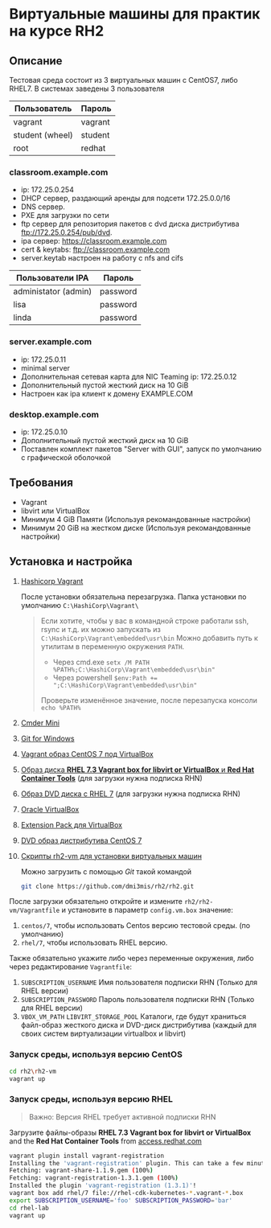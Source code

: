 # Виртуальные машины для практик на курсе RH2

## Описание

Тестовая среда состоит из 3 виртуальных машин с CentOS7, либо RHEL7.
В системах заведены 3 пользователя

Пользователь    | Пароль
----------------|--------
vagrant         | vagrant
student (wheel) | student
root            | redhat

### classroom.example.com

* ip: 172.25.0.254
* DHCP сервер, раздающий аренды для подсети 172.25.0.0/16 
* DNS сервер.
* PXE для загрузки по сети
* ftp сервер для репозитория пакетов с dvd диска дистрибутива <ftp://172.25.0.254/pub/dvd>.
* ipa сервер: <https://classroom.example.com>
* cert & keytabs: <ftp://classroom.example.com>
* server.keytab настроен на работу с nfs and cifs

Пользователи IPA     | Пароль
---------------------|--------
administator (admin) | password
lisa                 | password
linda                | password

### server.example.com

* ip: 172.25.0.11
* minimal server
* Дополнительная сетевая карта для NIC Teaming ip: 172.25.0.12
* Дополнительный пустой жесткий диск на 10 GiB
* Настроен как ipa клиент к домену EXAMPLE.COM

### desktop.example.com

* ip: 172.25.0.10
* Дополнительный пустой жесткий диск на 10 GiB
* Поставлен комплект пакетов "Server with GUI", запуск по умолчанию с графической оболочкой

## Требования

* Vagrant
* libvirt или VirtualBox
* Минимум 4 GiB Памяти (Используя рекомандованные настройки)
* Минимум 20 GiB на жестком диске (Используя рекомандованные настройки)

## Установка и настройка

1. [Hashicorp Vagrant](https://releases.hashicorp.com/vagrant/2.0.0/vagrant_2.0.0_x86_64.msi)

   После установки обязательна перезагрузка.
   Папка установки по умолчанию `C:\HashiCorp\Vagrant\`
   > Если хотите, чтобы у вас в командной строке работали ssh, rsync и т.д. их можно запускать из `C:\HashiCorp\Vagrant\embedded\usr\bin`
   > Можно добавить путь к утилитам в переменную окружения `PATH`.
   >
   > - Через cmd.exe  `setx /M PATH %PATH%;C:\HashiCorp\Vagrant\embedded\usr\bin"`
   > - Через powershell `$env:Path += ";C:\HashiCorp\Vagrant\embedded\usr\bin"`
   >
   > Проверьте изменённое значение, после перезапуска консоли `echo %PATH%`
2. [Cmder Mini](https://github.com/cmderdev/cmder/releases/download/v1.3.2/cmder.zip)

3. [Git for Windows](https://github.com/git-for-windows/git/releases/download/v2.14.1.windows.1/Git-2.14.1-64-bit.exe)

4. [Vagrant образ CentOS 7 под VirtualBox](https://vagrantcloud.com/centos/boxes/7/versions/1708.01/providers/virtualbox.box)
5. [Образ диска **RHEL 7.3 Vagrant box for libvirt or VirtualBox** и **Red Hat Container Tools**](https://access.redhat.com/downloads/content/293/ver=2.4/rhel---7/2.4.0/x86_64/product-software) (для загрузки нужна подписка RHN)
6. [Образ DVD диска с RHEL 7](https://access.redhat.com/downloads/content/69/ver=/rhel---7/7.4/x86_64/product-software) (для загрузки нужна подписка RHN)
7. [Oracle VirtualBox](http://download.virtualbox.org/virtualbox/5.1.26/VirtualBox-5.1.26-117224-Win.exe)
8. [Extension Pack для VirtualBox](http://download.virtualbox.org/virtualbox/5.1.26/Oracle_VM_VirtualBox_Extension_Pack-5.1.26-117224.vbox-extpack)
9. [DVD образ дистрибутива CentOS 7](http://mirror.yandex.ru/centos/7.4.1708/isos/x86_64/CentOS-7-x86_64-DVD-1708.iso)
10. [Скрипты rh2-vm для установки виртуальных машин](https://github.com/dmi3mis/rh2/rh2)

    Можно загрузить с помощью *Git* такой командой
    ```bash
    git clone https://github.com/dmi3mis/rh2/rh2.git
    ```

После загрузки обязательно откройте и измените `rh2/rh2-vm/Vagrantfile` и установите в параметр `config.vm.box` значение:

1. `centos/7`, чтобы использовать Centos версию тестовой среды. (по умолчанию)
2. `rhel/7`, чтобы использовать RHEL версию.

Также обязательно укажите либо через переменные окружения, либо через редактирование `Vagrantfile`:

1. `SUBSCRIPTION_USERNAME` Имя пользователя подписки RHN (Только для RHEL версии)
2. `SUBSCRIPTION_PASSWORD` Пароль пользователя подписки RHN (Только для RHEL версии)
3. `VBOX_VM_PATH` `LIBVIRT_STORAGE_POOL` Каталоги, где будут храниться файл-образ жесткого диска и DVD-диск
дистрибутива (каждый для своих систем виртуализации virtualbox и libvirt)

### Запуск среды, используя версию CentOS

```bash
cd rh2\rh2-vm
vagrant up
```

### Запуск среды, используя версию RHEL

> Важно: Версия RHEL требует активной подписки RHN

Загрузите файлы-образы **RHEL 7.3 Vagrant box for libvirt or VirtualBox** and the **Red Hat Container Tools** from [access.redhat.com][2]

```bash
vagrant plugin install vagrant-registration
Installing the 'vagrant-registration' plugin. This can take a few minutes...
Fetching: vagrant-share-1.1.9.gem (100%)
Fetching: vagrant-registration-1.3.1.gem (100%)
Installed the plugin 'vagrant-registration (1.3.1)'!
vagrant box add rhel/7 file://rhel-cdk-kubernetes-*.vagrant-*.box
export SUBSCRIPTION_USERNAME='foo' SUBSCRIPTION_PASSWORD='bar'
cd rhel-lab
vagrant up
```

[1]: http://www.sandervanvugt.com/books/ "Red Hat RHCE/RHCSA 7 Cert Guide"
[2]: https://access.redhat.com/downloads/content/293/ver=2.4/rhel---7/2.4.0/x86_64/product-software "access.redhat.com"
